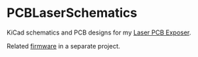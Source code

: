 # PCBLaserSchematics

KiCad schematics and PCB designs for my [Laser PCB Exposer](https://github.com/terjeio/PCBLaserDesktopApp).

Related [firmware](https://github.com/terjeio/PCBLaserFirmvare) in a separate project.
